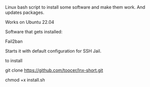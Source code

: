 Linux bash script to install some software and make them work.
And updates packages.

Works on Ubuntu 22.04

Software that gets installed:

Fail2ban

Starts it with default configuration for SSH Jail.

to install

git clone https://github.com/toocer/lnx-short.git

chmod +x install.sh

